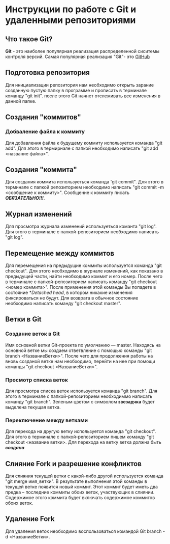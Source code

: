 # Инструкции по работе с Git и удаленными репозиториями

## Что такое Git?
**Git** - это наиболее популярная реализация распределенной сиситемы контроля версий. Самая популярная реализация "Git"- это [GitHub](https://github.com/)

## Подготовка репозитория
Для инициализации репозитория нам необходимо открыть зарание созданную пустую папку в программе и прописать в терминале команду "git init". после этого Git начнет отслеживать все изменения в данной папке. 
 
## Создания "коммитов"
### Добваление файла к коммиту
Для добавления файла к будущему коммиту используется команда "git add". Для этого в термирнале с папкой необходимо написать "git add <название файла>".

## Создания "коммита"
Для создания коммита используеться команда 'git commit". Для этого в терминале с папкой репозиторием необходимо написать "git commit -m <сообщение к коммиту>". Сообщение к коммиту писать ***ОБЯЗАТЕЛЬНО!!!***.

## Журнал изменений
Для просмотра журнала изменений используеться команта "git log". Для этого в терминале с папкой-репозиторием необходимо написать "git log".

## Перемещение между коммитов
Для перемещения на предыдущие коммиты используется команда "git checkout". Для этого необходимо в журнале изменений, как показано в предыдущей части, найти необходимо коммит и его номер. После чего в терминале с папкой-репозиторием написать команду "git checkout <номер коммита>". После применения этой команды Вы попадете в состояние **Detached head*, в котором никакие изменения фиксироваться не будут. Для возврата в обычное состояние необходимо написать команду "git checkout master".

## Ветки в Git

### Создание веток в Git
Имя основной ветки Git-проекта по умолчанию — master. Находясь на основной ветке мы создаем ответвление с помощью команды "git branch <НазваниеВетки>". После чего для продолжения работы на вновь созданой ветке нам необходимо, перейти на нее при помощи команды "git checkout <НазваниеВетки>".

### Просмотр списка веток
Для просмотра списка веток используется команда "git branch". Для этого в терминале с папкой-репозиторием необходиммо написать команду "git branch". Зеленым цветом с символом **звезадчка** будет выделена текущая ветка.


### Переключение между ветками
Для перехода на другую ветку используется команда "git checkout". Для этого в терминале с папкой-репозиторием пишем команду "git checkout <название ветки>. Для перехода на ветку ветка должна быть ***создана***

## Слияние Fork и разрешение конфликтов
Для слияния текущей ветки с какой-либо другой используется команда
"git merge имя_ветки".
В результате выполнения этой команды в текущей ветке появится новый коммит. Этот коммит будет иметь два предка – последние коммиты обоих веток, участвующих в слиянии. Содержимое этого коммита будет включать содержимое коммитов обоих веток.

## Удаление Fork
Для удаления веток необходимо воспользоваться командой Git branch -d <НазваниеВетки>.

